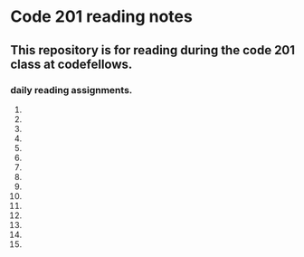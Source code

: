 # Code 201 reading notes
## This repository is for reading during the **code 201** class at codefellows.

### daily reading assignments.
1. 
2. 
3. 
4. 
5. 
6. 
7. 
8. 
9. 
10. 
11. 
12. 
13. 
14. 
15. 

